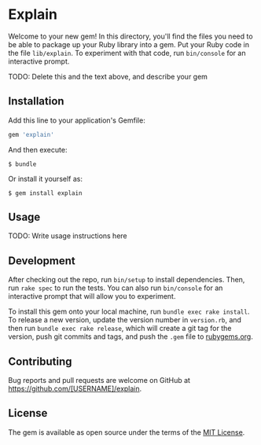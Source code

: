 # Explain

Welcome to your new gem! In this directory, you'll find the files you need to be able to package up your Ruby library into a gem. Put your Ruby code in the file `lib/explain`. To experiment with that code, run `bin/console` for an interactive prompt.

TODO: Delete this and the text above, and describe your gem

## Installation

Add this line to your application's Gemfile:

```ruby
gem 'explain'
```

And then execute:

    $ bundle

Or install it yourself as:

    $ gem install explain

## Usage

TODO: Write usage instructions here

## Development

After checking out the repo, run `bin/setup` to install dependencies. Then, run `rake spec` to run the tests. You can also run `bin/console` for an interactive prompt that will allow you to experiment.

To install this gem onto your local machine, run `bundle exec rake install`. To release a new version, update the version number in `version.rb`, and then run `bundle exec rake release`, which will create a git tag for the version, push git commits and tags, and push the `.gem` file to [rubygems.org](https://rubygems.org).

## Contributing

Bug reports and pull requests are welcome on GitHub at https://github.com/[USERNAME]/explain.


## License

The gem is available as open source under the terms of the [MIT License](http://opensource.org/licenses/MIT).

